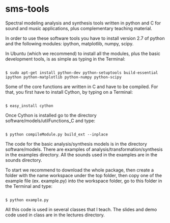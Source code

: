 sms-tools
========= 

<p>Spectral modeling analysis and synthesis tools written in python
and C for sound and music applications, plus complementary teaching
material.</p>

<p>In order to use these software tools you have to install version 2.7
of python and the following modules: ipython, matplotlib, numpy,
scipy. 
</p>
<p>
In Ubuntu (which we recommend) to install all the modules, plus the basic development tools, is as simple as typing in 
the Terminal:</p>
<p>
<code class="western">
$ sudo apt-get install python-dev python-setuptools build-essential ipython python-matplotlib python-numpy python-scipy
</code>
</p>
<p>Some of the core functions are written in C and have to be compiled. For that,
you first have to install Cython, by typing on a Terminal: </p>
<p>
<code class="western">
$ easy_install cython
</code>
</p>
Once Cython is installed go to the directory
software/models/utilFunctions_C and type:</p>
<p>
<code class="western">
$ python compileModule.py build_ext --inplace </code>
</p>

<p>The code for the basic analysis/synthesis models is in the
directory software/models. There are examples of analysis/transformation/synthesis in the
examples directory. All the sounds used in the examples are in the
sounds directory.</p>

<p>To start we recommend to download the whole package, then create a folder with the name workspace 
under the top folder, then copy one of the example file (ex. example.py) into the workspace folder, go to this folder in the Terminal and type: </p>
<code class="western">
$ python example.py </code>
</p>

<p>All this code is used in several classes that I teach. The slides
and demo code used in class are in the lectures directory.</p>

